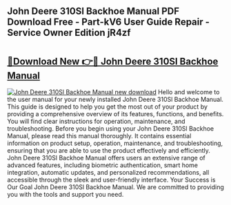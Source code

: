 ## John Deere 310Sl Backhoe Manual PDF Download Free - Part-kV6 User Guide Repair - Service Owner Edition jR4zf

# <h2><a href="http://bc93285.oget.top/?id=John+Deere+310Sl+Backhoe+Manual">🔗Download New 👉🔴 John Deere 310Sl Backhoe Manual</a></h2>

[![John Deere 310Sl Backhoe Manual new download](https://i.imgur.com/5g1atiW.png)](http://bc93285.oget.top/?id=John+Deere+310Sl+Backhoe+Manual)
Hello and welcome to the user manual for your newly installed John Deere 310Sl Backhoe Manual. This guide is designed to help you get the most out of your product by providing a comprehensive overview of its features, functions, and benefits. You will find clear instructions for operation, maintenance, and troubleshooting. Before you begin using your John Deere 310Sl Backhoe Manual, please read this manual thoroughly. It contains essential information on product setup, operation, maintenance, and troubleshooting, ensuring that you are able to use the product effectively and efficiently. John Deere 310Sl Backhoe Manual offers users an extensive range of advanced features, including biometric authentication, smart home integration, automatic updates, and personalized recommendations, all accessible through the sleek and user-friendly interface. Your Success is Our Goal John Deere 310Sl Backhoe Manual. We are committed to providing you with the tools and support you need.
